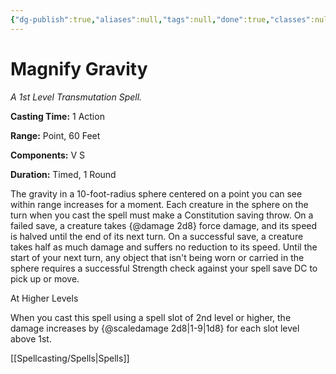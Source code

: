 ```yaml
---
{"dg-publish":true,"aliases":null,"tags":null,"done":true,"classes":null,"spellLevel":1,"school":"Transmutation","source":"EGW","permalink":"/spells/magnify-gravity/","dgHomeLink":false,"dgPassFrontmatter":true}
---
```


# Magnify Gravity
*A 1st Level Transmutation Spell.*

**Casting Time:** 1 Action

**Range:** Point, 60 Feet

**Components:** V S 

**Duration:** Timed, 1 Round

The gravity in a 10-foot-radius sphere centered on a point you can see within range increases for a moment. Each creature in the sphere on the turn when you cast the spell must make a Constitution saving throw. On a failed save, a creature takes {@damage 2d8} force damage, and its speed is halved until the end of its next turn. On a successful save, a creature takes half as much damage and suffers no reduction to its speed.
Until the start of your next turn, any object that isn't being worn or carried in the sphere requires a successful Strength check against your spell save DC to pick up or move.

At Higher Levels

When you cast this spell using a spell slot of 2nd level or higher, the damage increases by {@scaledamage 2d8|1-9|1d8} for each slot level above 1st.

[[Spellcasting/Spells|Spells]]